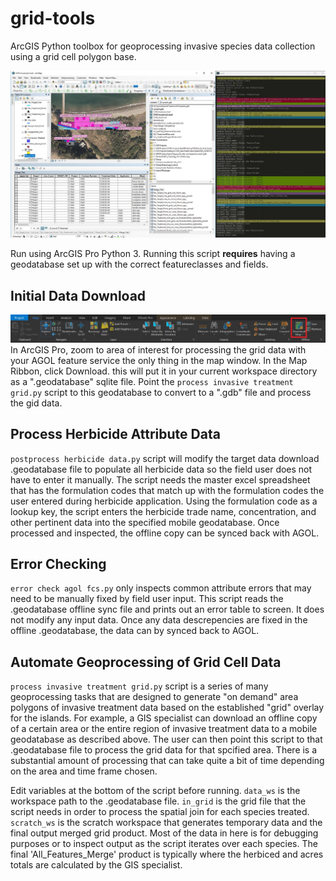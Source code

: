 # grid-tools
ArcGIS Python toolbox for geoprocessing invasive species data collection using a grid cell polygon base. 

![Grid tools screenshot](https://github.com/rrudolph/grid-tools/blob/master/img/grid_tools_screenshot.JPG "Screenshot")

Run using ArcGIS Pro Python 3. Running this script **requires** having a geodatabase set up with the correct featureclasses and fields. 


## Initial Data Download

![ArcGIS Pro Download](https://github.com/rrudolph/grid-tools/blob/master/img/arcpro_download.jpg "Download")
In ArcGIS Pro, zoom to area of interest for processing the grid data with your AGOL feature service the only thing in the map window. In the Map Ribbon, click Download.  this will put it in your current workspace directory as a ".geodatabase" sqlite file.  Point the `process invasive treatment grid.py` script to this geodatabase to convert to a ".gdb" file and process the gid data. 


## Process Herbicide Attribute Data
`postprocess herbicide data.py` script will modify the target data download .geodatabase file to populate all herbicide data so the field user does not have to enter it manually.  The script needs the master excel spreadsheet that has the formulation codes that match up with the formulation codes the user entered during herbicide application.  Using  the formulation code as a lookup key, the script enters the herbicide trade name, concentration, and other pertinent data into the specified mobile geodatabase.  Once processed and inspected, the offline copy can be synced back with AGOL.

## Error Checking
`error check agol fcs.py` only inspects common attribute errors that may need to be manually fixed by field user input. This script reads the .geodatabase offline sync file and prints out an error table to screen.  It does not modify any input data. Once any data descrepencies are fixed in the offline .geodatabase, the data can by synced back to AGOL.

## Automate Geoprocessing of Grid Cell Data
`process invasive treatment grid.py` script is a series of many geoprocessing tasks that are designed to generate "on demand" area polygons of invasive treatment data based on the established "grid" overlay for the islands. For example, a GIS specialist can download an offline copy of a certain area or the entire region of invasive treatment data to a mobile geodatabase as described above.  The user can then point this script to that .geodatabase file to process the grid data for that spcified area.  There is a substantial amount of processing that can take quite a bit of time depending on the area and time frame chosen.  

Edit variables at the bottom of the script before running. 
`data_ws` is the workspace path to the .geodatabase file. 
`in_grid` is the grid file that the script needs in order to process the spatial join for each species treated. 
`scratch_ws` is the scratch workspace that generates temporary data and the final output merged grid product.  Most of the data in here is for debugging purposes or to inspect output as the script iterates over each species.  The final 'All_Features_Merge' product is typically where the herbiced and acres totals are calculated by the GIS specialist. 



